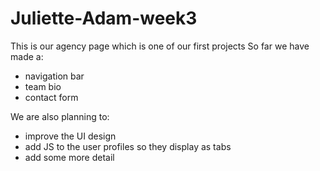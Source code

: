 # Juliette-Adam-week3
This is our agency page which is one of our first projects
So far we have made a:
- navigation bar
- team bio 
- contact form

We are also planning to:
- improve the UI design
- add JS to the user profiles so they display as tabs
- add some more detail
